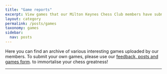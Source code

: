 ```yaml
---
title: "Game reports"
excerpt: View games that our Milton Keynes Chess Club members have submitted.
layout: category
permalink: /posts/games
taxonomy: games
sidebar:
  nav: posts
---
```


Here you can find an archive of various interesting games uploaded by our members.
To submit your own games, please use our [feedback, posts and games form](https://forms.zoho.eu/miltonkeyneschessclubgm1/form/Websitefeedbacksuggestionsandgames).
to immortalise your chess greatness!

---
